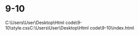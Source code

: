# 9-10
C:\Users\User\Desktop\Html code\9-10\style.cssC:\Users\User\Desktop\Html code\9-10\index.html
